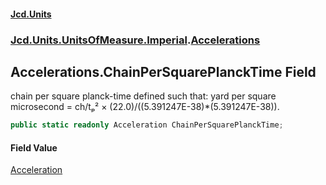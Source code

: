 #### [Jcd.Units](index.md 'index')

### [Jcd.Units.UnitsOfMeasure.Imperial](Jcd.Units.UnitsOfMeasure.Imperial.md 'Jcd.Units.UnitsOfMeasure.Imperial').[Accelerations](Accelerations.md 'Jcd.Units.UnitsOfMeasure.Imperial.Accelerations')

## Accelerations.ChainPerSquarePlanckTime Field

chain per square planck-time defined such that: yard per square microsecond = ch/tₚ² ×
(22.0)/((5.391247E-38)*(5.391247E-38)).

```csharp
public static readonly Acceleration ChainPerSquarePlanckTime;
```

#### Field Value

[Acceleration](Acceleration.md 'Jcd.Units.UnitTypes.Acceleration')